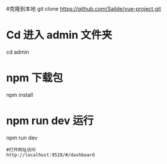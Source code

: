 #克隆到本地 
git clone https://github.com/Sailde/vue-project.git

# Cd 进入 admin 文件夹
cd admin

# npm 下载包
npm install

# npm run dev 运行
npm run dev
```
#打开网址访问
http://localhost:9528/#/dashboard
